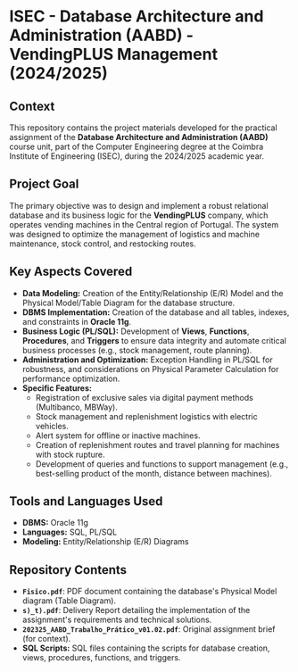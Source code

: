 # ISEC - Database Architecture and Administration (AABD) - VendingPLUS Management (2024/2025)

## Context

This repository contains the project materials developed for the practical assignment of the **Database Architecture and Administration (AABD)** course unit, part of the Computer Engineering degree at the Coimbra Institute of Engineering (ISEC), during the 2024/2025 academic year.

## Project Goal

The primary objective was to design and implement a robust relational database and its business logic for the **VendingPLUS** company, which operates vending machines in the Central region of Portugal. The system was designed to optimize the management of logistics and machine maintenance, stock control, and restocking routes.

## Key Aspects Covered

* **Data Modeling:** Creation of the Entity/Relationship (E/R) Model and the Physical Model/Table Diagram for the database structure.
* **DBMS Implementation:** Creation of the database and all tables, indexes, and constraints in **Oracle 11g**.
* **Business Logic (PL/SQL):** Development of **Views**, **Functions**, **Procedures**, and **Triggers** to ensure data integrity and automate critical business processes (e.g., stock management, route planning).
* **Administration and Optimization:** Exception Handling in PL/SQL for robustness, and considerations on Physical Parameter Calculation for performance optimization.
* **Specific Features:**
    * Registration of exclusive sales via digital payment methods (Multibanco, MBWay).
    * Stock management and replenishment logistics with electric vehicles.
    * Alert system for offline or inactive machines.
    * Creation of replenishment routes and travel planning for machines with stock rupture.
    * Development of queries and functions to support management (e.g., best-selling product of the month, distance between machines).

## Tools and Languages Used

* **DBMS:** Oracle 11g
* **Languages:** SQL, PL/SQL
* **Modeling:** Entity/Relationship (E/R) Diagrams

## Repository Contents

* **`Fisico.pdf`**: PDF document containing the database's Physical Model diagram (Table Diagram).
* **`s)_t).pdf`**: Delivery Report detailing the implementation of the assignment's requirements and technical solutions.
* **`202325_AABD_Trabalho_Prático_v01.02.pdf`**: Original assignment brief (for context).
* **SQL Scripts:** SQL files containing the scripts for database creation, views, procedures, functions, and triggers.
